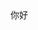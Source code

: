 <html>
  <head>
    <title>陳昱中的問題回答</title>
    </head>
  <body>
    你好
    </body>
  </html>
      
